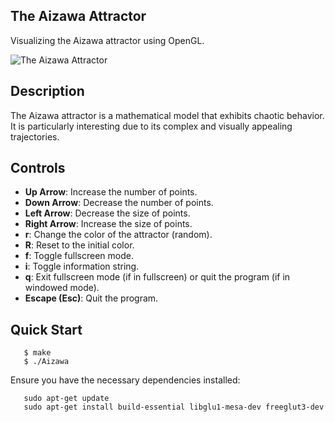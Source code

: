 ## The Aizawa Attractor

Visualizing the Aizawa attractor using OpenGL.

![The Aizawa Attractor](Aizawa.gif)

## Description

The Aizawa attractor is a mathematical model that exhibits chaotic behavior. It is particularly interesting due to its complex and visually appealing trajectories.

## Controls

- **Up Arrow**: Increase the number of points.
- **Down Arrow**: Decrease the number of points.
- **Left Arrow**: Decrease the size of points.
- **Right Arrow**: Increase the size of points.
- **r**: Change the color of the attractor (random).
- **R**: Reset to the initial color.
- **f**: Toggle fullscreen mode.
- **i**: Toggle information string.
- **q**: Exit fullscreen mode (if in fullscreen) or quit the program (if in windowed mode).
- **Escape (Esc)**: Quit the program.

## Quick Start

```console
   $ make
   $ ./Aizawa
```

Ensure you have the necessary dependencies installed:
```console
   sudo apt-get update
   sudo apt-get install build-essential libglu1-mesa-dev freeglut3-dev
```
